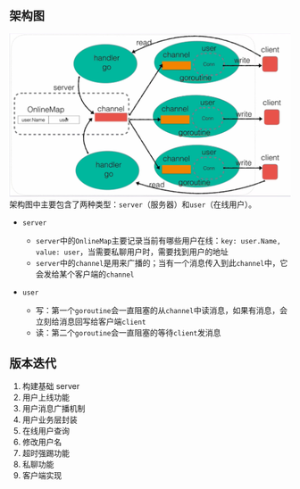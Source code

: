 ## 架构图

![1](./imgs/1.png)  
架构图中主要包含了两种类型：`server`（服务器）和`user`（在线用户）。

- `server`

  - `server`中的`OnlineMap`主要记录当前有哪些用户在线：`key: user.Name, value: user`，当需要私聊用户时，需要找到用户的地址
  - `server`中的`channel`是用来广播的；当有一个消息传入到此`channel`中，它会发给某个客户端的`channel`

- `user`
  - 写：第一个`goroutine`会一直阻塞的从`channel`中读消息，如果有消息，会立刻给消息回写给客户端`client`
  - 读：第二个`goroutine`会一直阻塞的等待`client`发消息

## 版本迭代

1. 构建基础 server
2. 用户上线功能
3. 用户消息广播机制
4. 用户业务层封装
5. 在线用户查询
6. 修改用户名
7. 超时强踢功能
8. 私聊功能
9. 客户端实现
